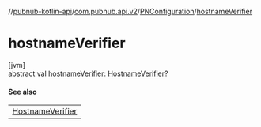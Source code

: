 //[pubnub-kotlin-api](../../../index.md)/[com.pubnub.api.v2](../index.md)/[PNConfiguration](index.md)/[hostnameVerifier](hostname-verifier.md)

# hostnameVerifier

[jvm]\
abstract val [hostnameVerifier](hostname-verifier.md): [HostnameVerifier](https://docs.oracle.com/javase/8/docs/api/javax/net/ssl/HostnameVerifier.html)?

#### See also

| |
|---|
| [HostnameVerifier](https://docs.oracle.com/javase/8/docs/api/javax/net/ssl/HostnameVerifier.html) |
